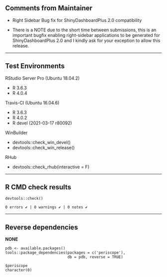 ## Comments from Maintainer

* Right Sidebar Bug fix for ShinyDashboardPlus 2.0 compatibility

* There is a NOTE due to the short time between submissions, this is an important bugfix enabling right-sidebar applications to be generated for ShinyDashboardPlus 2.0 and I kindly ask for your exception to allow this release.

---  
    
## Test Environments
    

RStudio Server Pro (Ubuntu 18.04.2)  

* R 3.6.3
* R 4.0.4

Travis-CI (Ubuntu 16.04.6)

* R 3.6.3
* R 4.0.2
* R devel (2021-03-17 r80092)

WinBuilder

* devtools::check_win_devel()  
* devtools::check_win_release()  

RHub

* devtools::check_rhub(interactive = F)

---  
    
## R CMD check results
    
    
```
devtools::check()  

0 errors ✔ | 0 warnings ✔ | 0 notes ✔
```

---  
    
## Reverse dependencies
    
**NONE**
    
```
pdb <- available.packages()
tools::package_dependencies(packages = c('periscope'),
                            db = pdb, reverse = TRUE)

$periscope  
character(0)
```

